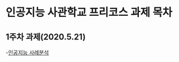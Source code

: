 # 인공지능 사관학교 프리코스 과제 목차

## 1주차 과제(2020.5.21)
-[인공지능 사례분석](https://github.com/maindishs/aiac1/blob/master/1sthomework.ipynb)

